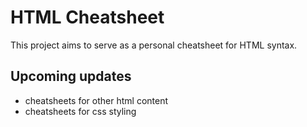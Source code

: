 # HTML Cheatsheet
This project aims to serve as a personal cheatsheet for HTML syntax.

## Upcoming updates
* cheatsheets for other html content
* cheatsheets for css styling
